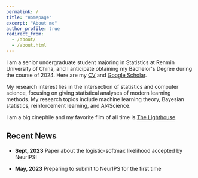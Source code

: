 ```yaml
---
permalink: /
title: "Homepage"
excerpt: "About me"
author_profile: true
redirect_from: 
  - /about/
  - /about.html
---
```


I am a senior undergraduate student majoring in Statistics at Renmin University of China, and I anticipate obtaining my Bachelor's Degree during the course of 2024. Here are my [CV](https://keanson.github.io/files/CV.pdf) and [Google Scholar](https://scholar.google.com/citations?hl=en&user=lqS0vk4AAAAJ).

My research interest lies in the intersection of statistics and computer science, focusing on giving statistical analyses of modern learning methods. My research topics include machine learning theory, Bayesian statistics, reinforcement learning, and AI4Science.

I am a big cinephile and my favorite film of all time is [The Lighthouse](https://www.imdb.com/title/tt7984734/).

## Recent News

* **Sept, 2023** Paper about the logistic-softmax likelihood accepted by NeurIPS!

* **May, 2023** Preparing to submit to NeurIPS for the first time
